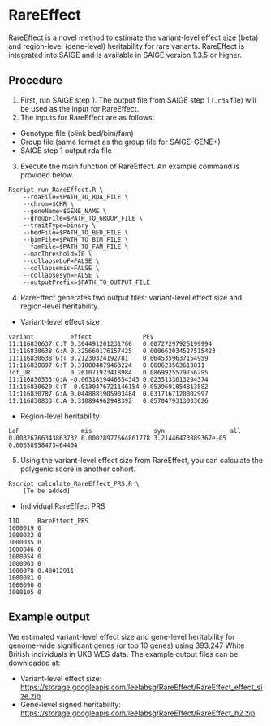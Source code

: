 # RareEffect

RareEffect is a novel method to estimate the variant-level effect size (beta) and region-level (gene-level) heritability for rare variants.
RareEffect is integrated into SAIGE and is available in SAIGE version 1.3.5 or higher.

## Procedure

1. First, run SAIGE step 1. The output file from SAIGE step 1 (`.rda` file) will be used as the input for RareEffect.
2. The inputs for RareEffect are as follows:

  * Genotype file (plink bed/bim/fam)
  * Group file (same format as the group file for SAIGE-GENE+)
  * SAIGE step 1 output rda file

3. Execute the main function of RareEffect. An example command is provided below.

```
Rscript run_RareEffect.R \
    --rdaFile=$PATH_TO_RDA_FILE \
    --chrom=$CHR \
    --geneName=$GENE_NAME \
    --groupFile=$PATH_TO_GROUP_FILE \
    --traitType=binary \
    --bedFile=$PATH_TO_BED_FILE \
    --bimFile=$PATH_TO_BIM_FILE \
    --famFile=$PATH_TO_FAM_FILE \
    --macThreshold=10 \
    --collapseLoF=FALSE \
    --collapsemis=FALSE \
    --collapsesyn=FALSE \
    --outputPrefix=$PATH_TO_OUTPUT_FILE
```

4. RareEffect generates two output files: variant-level effect size and region-level heritability.

  * Variant-level effect size

```
variant          effect              PEV
11:116830637:C:T 0.304491201231766   0.00727297925199994
11:116830638:G:A 0.325660176157425   0.000662034527515423
11:116830638:G:T 0.21230324192781    0.0645359637154959
11:116830897:G:T 0.310004879463224   0.060623563613811
lof_UR           0.261071923418984   0.0869925579756295
11:116830533:G:A -0.0631819446554343 0.0235133013294374
11:116830620:C:T -0.0130476721146154 0.0539691054813582
11:116830787:G:A 0.0448881905903484  0.0317167120002997
11:116830833:C:A 0.310894962948392   0.0570479313033626
```

  * Region-level heritability

```
LoF                 mis                 syn                  all
0.00326766343863732 0.00028977664861778 3.21446473889367e-05 0.00358958473464404
```

5. Using the variant-level effect size from RareEffect, you can calculate the polygenic score in another cohort.

```
Rscript calculate_RareEffect_PRS.R \
    [To be added]
```

  * Individual RareEffect PRS
```
IID     RareEffect_PRS
1000019 0
1000022 0
1000035 0
1000046 0
1000054 0
1000063 0
1000078 0.48012911
1000081 0
1000090 0
1000105 0
```

## Example output

We estimated variant-level effect size and gene-level heritability for genome-wide significant genes (or top 10 genes) using 393,247 White British individuals in UKB WES data.
The example output files can be downloaded at:
  * Variant-level effect size: https://storage.googleapis.com/leelabsg/RareEffect/RareEffect_effect_size.zip
  * Gene-level signed heritability: https://storage.googleapis.com/leelabsg/RareEffect/RareEffect_h2.zip
